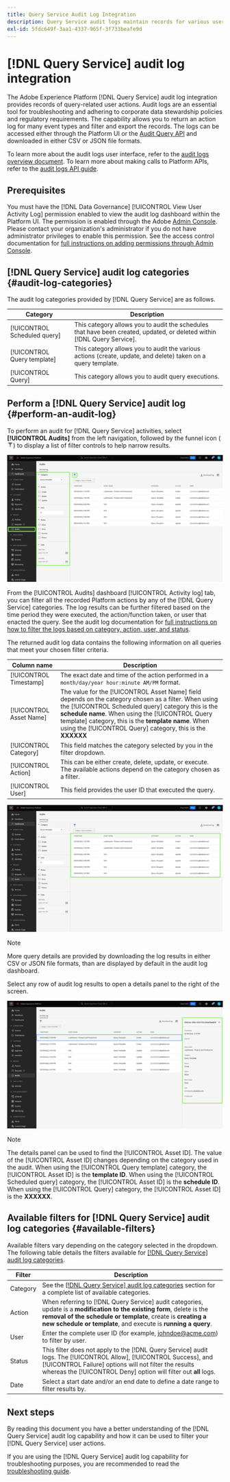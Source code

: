 ```yaml
---
title: Query Service Audit Log Integration
description: Query Service audit logs maintain records for various user actions to form an audit trail for troubleshooting issues or adhering to corporate data stewardship policies and regulatory requirements. This tutorial provides an overview of the audit log features specific to Query Service.
exl-id: 5fdc649f-3aa1-4337-965f-3f733beafe9d
---
```

# [!DNL Query Service] audit log integration

The Adobe Experience Platform [!DNL Query Service] audit log integration provides records of query-related user actions. Audit logs are an essential tool for troubleshooting and adhering to corporate data stewardship policies and regulatory requirements. The capability allows you to return an action log for many event types and filter and export the records. The logs can be accessed either through the Platform UI or the [Audit Query API](https://www.adobe.io/experience-platform-apis/references/audit-query/) and downloaded in either CSV or JSON file formats.

To learn more about the audit logs user interface, refer to the [audit logs overview document](../../landing/governance-privacy-security/audit-logs/overview.md). To learn more about making calls to Platform APIs, refer to the [audit logs API guide](../../landing/api-guide.md). 

## Prerequisites

You must have the [!DNL Data Governance] [!UICONTROL View User Activity Log] permission enabled to view the audit log dashboard within the Platform UI. The permission is enabled through the Adobe [Admin Console](https://adminconsole.adobe.com/). Please contact your organization's administrator if you do not have administrator privileges to enable this permission. See the access control documentation for [full instructions on adding permissions through Admin Console](../../access-control/home.md). 

## [!DNL Query Service] audit log categories {#audit-log-categories}

The audit log categories provided by [!DNL Query Service] are as follows.

| Category | Description |
|---|---|
| [!UICONTROL Scheduled query] | This category allows you to audit the schedules that have been created, updated, or deleted within [!DNL Query Service]. |
| [!UICONTROL Query template] | This category allows you to audit the various actions (create, update, and delete) taken on a query template. |
| [!UICONTROL Query] | This category allows you to audit query executions. |

## Perform a [!DNL Query Service] audit log {#perform-an-audit-log}

To perform an audit for [!DNL Query Service] activities, select **[!UICONTROL Audits]** from the left navigation, followed by the funnel icon (![A filter icon.](../images/audit-log/filter.png)) to display a list of filter controls to help narrow results.

![The Platform UI audit log dashboard with "Audits" in the left navigation and filter controls highlighted.](../images/audit-log/filter-controls.png)

From the [!UICONTROL Audits] dashboard [!UICONTROL Activity log] tab, you can filter all the recorded Platform actions by any of the [!DNL Query Service] categories. The log results can be further filtered based on the time period they were executed, the action/function taken, or user that enacted the query. See the audit log documentation for [full instructions on how to filter the logs based on category, action, user, and status](../../landing/governance-privacy-security/audit-logs/overview.md#managing-audit-logs-in-the-ui).

The returned audit log data contains the following information on all queries that meet your chosen filter criteria.

| Column name  | Description |
|---|---|
| [!UICONTROL Timestamp] | The exact date and time of the action performed in a `month/day/year hour:minute AM/PM` format.  |
| [!UICONTROL Asset Name] | The value for the [!UICONTROL Asset Name] field depends on the category chosen as a filter. When using the [!UICONTROL Scheduled query] category this is the **schedule name**. When using the [!UICONTROL Query template] category, this is the **template name**. When using the [!UICONTROL Query] category, this is the **XXXXXX**  |
| [!UICONTROL Category] | This field matches the category selected by you in the filter dropdown.  |
| [!UICONTROL Action] |  This can be either create, delete, update, or execute. The available actions depend on the category chosen as a filter. |
| [!UICONTROL User] | This field provides the user ID that executed the query. | 

![The Audits dashboard with the filtered activity log highlighted.](../images/audit-log/filtered-activity.png)

>[!NOTE]
>
>More query details are provided by downloading the log results in either CSV or JSON file formats, than are displayed by default in the audit log dashboard.

Select any row of audit log results to open a details panel to the right of the screen.

![Audits dashboard Activity log tab with the details panel highlighted.](../images/audit-log/details-panel.png)

>[!NOTE]
>
>The details panel can be used to find the [!UICONTROL Asset ID]. The value of the [!UICONTROL Asset ID] changes depending on the category used in the audit. When using the [!UICONTROL Query template] category, the [!UICONTROL Asset ID] is the **template ID**. When using the [!UICONTROL Scheduled query] category, the [!UICONTROL Asset ID] is the  **schedule ID**. When using the [!UICONTROL Query] category, the [!UICONTROL Asset ID] is the  **XXXXXX**.

## Available filters for [!DNL Query Service] audit log categories {#available-filters}

Available filters vary depending on the category selected in the dropdown. The following table details the filters available for [[!DNL Query Service] audit log categories](#audit-log-categories).

| Filter  | Description |
|---|---|
| Category | See the [[!DNL Query Service] audit log categories](#audit-log-categories) section for a complete list of available categories. |
| Action | When referring to [!DNL Query Service] audit categories, update is a **modification to the existing form**, delete is the **removal of the schedule or template**, create is **creating a new schedule or template**, and execute is **running a query**.|
| User | Enter the complete user ID (for example, johndoe@acme.com) to filter by user. |
| Status | This filter does not apply to the [!DNL Query Service] audit logs. The [!UICONTROL Allow], [!UICONTROL Success], and [!UICONTROL Failure] options will not filter the results whereas the [!UICONTROL Deny] option will filter out **all** logs. |
| Date  | Select a start date and/or an end date to define a date range to filter results by. |

## Next steps

By reading this document you have a better understanding of the [!DNL Query Service] audit log capability and how it can be used to filter your [!DNL Query Service] user actions.

If you are using the [!DNL Query Service] audit log capability for troubleshooting purposes, you are recommended to read the [troubleshooting guide](../troubleshooting-guide.md).
